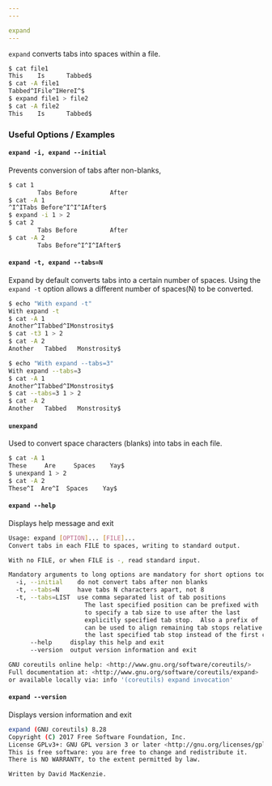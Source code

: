 ```yaml
---
---

expand
---
```

`expand` converts tabs into spaces within a file.

~~~ bash
$ cat file1
This    Is      Tabbed$
$ cat -A file1
Tabbed^IFile^IHereI^$
$ expand file1 > file2
$ cat -A file2
This    Is      Tabbed$
~~~

<!--more-->

### Useful Options / Examples

#### `expand -i, expand --initial`
Prevents conversion of tabs after non-blanks,

~~~ bash
$ cat 1
	    Tabs Before         After
$ cat -A 1
^I^ITabs Before^I^I^IAfter$
$ expand -i 1 > 2
$ cat 2
        Tabs Before			After
$ cat -A 2
        Tabs Before^I^I^IAfter$
~~~

#### `expand -t, expand --tabs=N`
Expand by default converts tabs into a certain number of spaces.
Using the `expand -t` option allows a different number of spaces(N) to be converted.

~~~ bash
$ echo "With expand -t"
With expand -t
$ cat -A 1
Another^ITabbed^IMonstrosity$
$ cat -t3 1 > 2 
$ cat -A 2
Another   Tabbed   Monstrosity$
~~~

~~~ bash
$ echo "With expand --tabs=3"
With expand --tabs=3
$ cat -A 1
Another^ITabbed^IMonstrosity$
$ cat --tabs=3 1 > 2 
$ cat -A 2
Another   Tabbed   Monstrosity$
~~~

#### `unexpand`
Used to convert space characters (blanks) into tabs in each file.

~~~ bash
$ cat -A 1
These     Are     Spaces    Yay$
$ unexpand 1 > 2
$ cat -A 2
These^I  Are^I  Spaces    Yay$
~~~


#### `expand --help`
Displays help message and exit

~~~bash
Usage: expand [OPTION]... [FILE]...
Convert tabs in each FILE to spaces, writing to standard output.

With no FILE, or when FILE is -, read standard input.

Mandatory arguments to long options are mandatory for short options too.
  -i, --initial    do not convert tabs after non blanks
  -t, --tabs=N     have tabs N characters apart, not 8
  -t, --tabs=LIST  use comma separated list of tab positions
                     The last specified position can be prefixed with '/'
                     to specify a tab size to use after the last
                     explicitly specified tab stop.  Also a prefix of '+'
                     can be used to align remaining tab stops relative to
                     the last specified tab stop instead of the first column
      --help     display this help and exit
      --version  output version information and exit

GNU coreutils online help: <http://www.gnu.org/software/coreutils/>
Full documentation at: <http://www.gnu.org/software/coreutils/expand>
or available locally via: info '(coreutils) expand invocation'
~~~

#### `expand --version`
Displays version information and exit

~~~bash
expand (GNU coreutils) 8.28
Copyright (C) 2017 Free Software Foundation, Inc.
License GPLv3+: GNU GPL version 3 or later <http://gnu.org/licenses/gpl.html>.
This is free software: you are free to change and redistribute it.
There is NO WARRANTY, to the extent permitted by law.

Written by David MacKenzie.
~~~